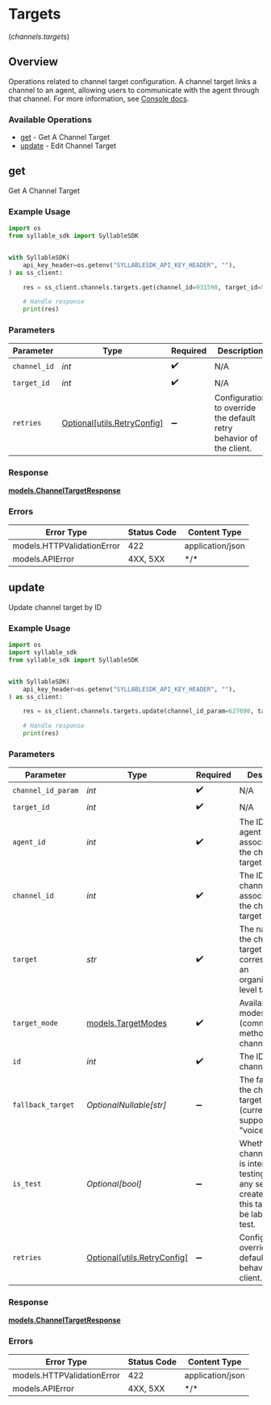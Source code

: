 # Targets
(*channels.targets*)

## Overview

Operations related to channel target configuration. A channel target           links a channel to an agent, allowing users to communicate with the agent through that           channel. For more information, see           [Console docs](https://docs.syllable.ai/Resources/Channels).

### Available Operations

* [get](#get) - Get A Channel Target
* [update](#update) - Edit Channel Target

## get

Get A Channel Target

### Example Usage

```python
import os
from syllable_sdk import SyllableSDK


with SyllableSDK(
    api_key_header=os.getenv("SYLLABLESDK_API_KEY_HEADER", ""),
) as ss_client:

    res = ss_client.channels.targets.get(channel_id=931598, target_id=505057)

    # Handle response
    print(res)

```

### Parameters

| Parameter                                                           | Type                                                                | Required                                                            | Description                                                         |
| ------------------------------------------------------------------- | ------------------------------------------------------------------- | ------------------------------------------------------------------- | ------------------------------------------------------------------- |
| `channel_id`                                                        | *int*                                                               | :heavy_check_mark:                                                  | N/A                                                                 |
| `target_id`                                                         | *int*                                                               | :heavy_check_mark:                                                  | N/A                                                                 |
| `retries`                                                           | [Optional[utils.RetryConfig]](../../models/utils/retryconfig.md)    | :heavy_minus_sign:                                                  | Configuration to override the default retry behavior of the client. |

### Response

**[models.ChannelTargetResponse](../../models/channeltargetresponse.md)**

### Errors

| Error Type                 | Status Code                | Content Type               |
| -------------------------- | -------------------------- | -------------------------- |
| models.HTTPValidationError | 422                        | application/json           |
| models.APIError            | 4XX, 5XX                   | \*/\*                      |

## update

Update channel target by ID

### Example Usage

```python
import os
import syllable_sdk
from syllable_sdk import SyllableSDK


with SyllableSDK(
    api_key_header=os.getenv("SYLLABLESDK_API_KEY_HEADER", ""),
) as ss_client:

    res = ss_client.channels.targets.update(channel_id_param=627690, target_id=488852, agent_id=857478, channel_id=597129, target="<value>", target_mode=syllable_sdk.TargetModes.CHAT, id=991464)

    # Handle response
    print(res)

```

### Parameters

| Parameter                                                                                                                      | Type                                                                                                                           | Required                                                                                                                       | Description                                                                                                                    |
| ------------------------------------------------------------------------------------------------------------------------------ | ------------------------------------------------------------------------------------------------------------------------------ | ------------------------------------------------------------------------------------------------------------------------------ | ------------------------------------------------------------------------------------------------------------------------------ |
| `channel_id_param`                                                                                                             | *int*                                                                                                                          | :heavy_check_mark:                                                                                                             | N/A                                                                                                                            |
| `target_id`                                                                                                                    | *int*                                                                                                                          | :heavy_check_mark:                                                                                                             | N/A                                                                                                                            |
| `agent_id`                                                                                                                     | *int*                                                                                                                          | :heavy_check_mark:                                                                                                             | The ID of the agent associated with the channel target                                                                         |
| `channel_id`                                                                                                                   | *int*                                                                                                                          | :heavy_check_mark:                                                                                                             | The ID of the channel associated with the channel target                                                                       |
| `target`                                                                                                                       | *str*                                                                                                                          | :heavy_check_mark:                                                                                                             | The name of the channel target (must correspond to an organization-level target)                                               |
| `target_mode`                                                                                                                  | [models.TargetModes](../../models/targetmodes.md)                                                                              | :heavy_check_mark:                                                                                                             | Available modes (communication methods) for channel targets.                                                                   |
| `id`                                                                                                                           | *int*                                                                                                                          | :heavy_check_mark:                                                                                                             | The ID of the channel target                                                                                                   |
| `fallback_target`                                                                                                              | *OptionalNullable[str]*                                                                                                        | :heavy_minus_sign:                                                                                                             | The fallback for the channel target (currently only supported for "voice" mode)                                                |
| `is_test`                                                                                                                      | *Optional[bool]*                                                                                                               | :heavy_minus_sign:                                                                                                             | Whether the channel target is intended for testing. If true, any sessions created through this target will be labeled as test. |
| `retries`                                                                                                                      | [Optional[utils.RetryConfig]](../../models/utils/retryconfig.md)                                                               | :heavy_minus_sign:                                                                                                             | Configuration to override the default retry behavior of the client.                                                            |

### Response

**[models.ChannelTargetResponse](../../models/channeltargetresponse.md)**

### Errors

| Error Type                 | Status Code                | Content Type               |
| -------------------------- | -------------------------- | -------------------------- |
| models.HTTPValidationError | 422                        | application/json           |
| models.APIError            | 4XX, 5XX                   | \*/\*                      |